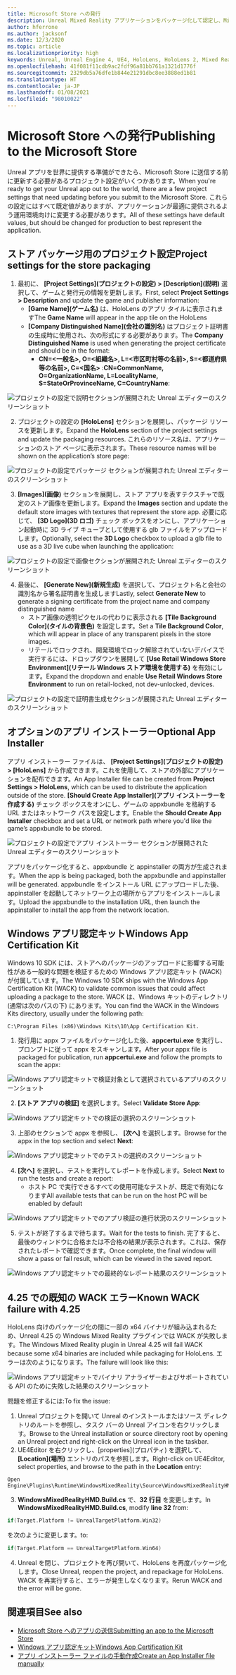 ```yaml
---
title: Microsoft Store への発行
description: Unreal Mixed Reality アプリケーションをパッケージ化して認定し、Microsoft Store に公開する方法について説明します。
author: hferrone
ms.author: jacksonf
ms.date: 12/3/2020
ms.topic: article
ms.localizationpriority: high
keywords: Unreal, Unreal Engine 4, UE4, HoloLens, HoloLens 2, Mixed Reality, 開発, ドキュメント, ガイド, 機能, Mixed Reality ヘッドセット, Windows Mixed Reality ヘッドセット, 仮想現実ヘッドセット, 発行, 配布, Microsoft Store
ms.openlocfilehash: 41f081f11cdb9ac2fdf96a81bb761a1321d1776f
ms.sourcegitcommit: 2329db5a76dfe1b844e21291dbc8ee3888ed1b81
ms.translationtype: HT
ms.contentlocale: ja-JP
ms.lasthandoff: 01/08/2021
ms.locfileid: "98010022"
---
```

# <a name="publishing-to-the-microsoft-store"></a><span data-ttu-id="3e4f5-104">Microsoft Store への発行</span><span class="sxs-lookup"><span data-stu-id="3e4f5-104">Publishing to the Microsoft Store</span></span>

<span data-ttu-id="3e4f5-105">Unreal アプリを世界に提供する準備ができたら、Microsoft Store に送信する前に更新する必要があるプロジェクト設定がいくつかあります。</span><span class="sxs-lookup"><span data-stu-id="3e4f5-105">When you're ready to get your Unreal app out to the world, there are a few project settings that need updating before you submit to the Microsoft Store.</span></span> <span data-ttu-id="3e4f5-106">これらの設定にはすべて既定値がありますが、アプリケーションが最適に提供されるよう運用環境向けに変更する必要があります。</span><span class="sxs-lookup"><span data-stu-id="3e4f5-106">All of these settings have default values, but should be changed for production to best represent the application.</span></span>

## <a name="project-settings-for-the-store-packaging"></a><span data-ttu-id="3e4f5-107">ストア パッケージ用のプロジェクト設定</span><span class="sxs-lookup"><span data-stu-id="3e4f5-107">Project settings for the store packaging</span></span>

1. <span data-ttu-id="3e4f5-108">最初に、 **[Project Settings]\(プロジェクトの設定\) > [Description]\(説明\)** 選択して、ゲームと発行元の情報を更新します。</span><span class="sxs-lookup"><span data-stu-id="3e4f5-108">First, select **Project Settings > Description** and update the game and publisher information:</span></span> 
    * <span data-ttu-id="3e4f5-109">**[Game Name]\(ゲーム名\)** は、HoloLens のアプリ タイルに表示されます</span><span class="sxs-lookup"><span data-stu-id="3e4f5-109">The **Game Name** will appear in the app tile on the HoloLens</span></span>
    * <span data-ttu-id="3e4f5-110">**[Company Distinguished Name]\(会社の識別名\)** はプロジェクト証明書の生成時に使用され、次の形式にする必要があります。</span><span class="sxs-lookup"><span data-stu-id="3e4f5-110">The **Company Distinguished Name** is used when generating the project certificate and should be in the format:</span></span> 
        * <span data-ttu-id="3e4f5-111">**CN=<一般名>, O=<組織名>, L=<市区町村等の名前>, S=<都道府県等の名前>, C=<国名>** :</span><span class="sxs-lookup"><span data-stu-id="3e4f5-111">**CN=CommonName, O=OrganizationName, L=LocalityName, S=StateOrProvinceName, C=CountryName**:</span></span>

![プロジェクトの設定で説明セクションが展開された Unreal エディターのスクリーンショット](images/unreal-publishing-img-01.png)

2. <span data-ttu-id="3e4f5-113">プロジェクトの設定の **[HoloLens]** セクションを展開し、パッケージ リソースを更新します。</span><span class="sxs-lookup"><span data-stu-id="3e4f5-113">Expand the **HoloLens** section of the project settings and update the packaging resources.</span></span>  <span data-ttu-id="3e4f5-114">これらのリソース名は、アプリケーションのストア ページに表示されます。</span><span class="sxs-lookup"><span data-stu-id="3e4f5-114">These resource names will be shown on the application’s store page:</span></span>

![プロジェクトの設定でパッケージ セクションが展開された Unreal エディターのスクリーンショット](images/unreal-publishing-img-02.png)

3. <span data-ttu-id="3e4f5-116">**[Images]\(画像\)** セクションを展開し、ストア アプリを表すテクスチャで既定のストア画像を更新します。</span><span class="sxs-lookup"><span data-stu-id="3e4f5-116">Expand the **Images** section and update the default store images with textures that represent the store app.</span></span>  <span data-ttu-id="3e4f5-117">必要に応じて、 **[3D Logo]\(3D ロゴ\)** チェック ボックスをオンにし、アプリケーション起動時に 3D ライブ キューブとして使用する glb ファイルをアップロードします。</span><span class="sxs-lookup"><span data-stu-id="3e4f5-117">Optionally, select the **3D Logo** checkbox to upload a glb file to use as a 3D live cube when launching the application:</span></span>

![プロジェクトの設定で画像セクションが展開された Unreal エディターのスクリーンショット](images/unreal-publishing-img-03.png)

4. <span data-ttu-id="3e4f5-119">最後に、 **[Generate New]\(新規生成\)** を選択して、プロジェクト名と会社の識別名から署名証明書を生成します</span><span class="sxs-lookup"><span data-stu-id="3e4f5-119">Lastly, select **Generate New** to generate a signing certificate from the project name and company distinguished name</span></span>  
    * <span data-ttu-id="3e4f5-120">ストア画像の透明ピクセルの代わりに表示される **[Tile Background Color]\(タイルの背景色\)** を設定します。</span><span class="sxs-lookup"><span data-stu-id="3e4f5-120">Set a **Tile Background Color**, which will appear in place of any transparent pixels in the store images.</span></span>
    * <span data-ttu-id="3e4f5-121">リテールでロックされ、開発環境でロック解除されていないデバイスで実行するには、ドロップダウンを展開して **[Use Retail Windows Store Environment]\(リテール Windows ストア環境を使用する\)** を有効にします。</span><span class="sxs-lookup"><span data-stu-id="3e4f5-121">Expand the dropdown and enable **Use Retail Windows Store Environment** to run on retail-locked, not dev-unlocked, devices.</span></span>

![プロジェクトの設定で証明書生成セクションが展開された Unreal エディターのスクリーンショット](images/unreal-publishing-img-04.png)

## <a name="optional-app-installer"></a><span data-ttu-id="3e4f5-123">オプションのアプリ インストーラー</span><span class="sxs-lookup"><span data-stu-id="3e4f5-123">Optional App Installer</span></span>

<span data-ttu-id="3e4f5-124">アプリ インストーラー ファイルは、 **[Project Settings]\(プロジェクトの設定\) > [HoloLens]** から作成できます。これを使用して、ストアの外部にアプリケーションを配布できます。</span><span class="sxs-lookup"><span data-stu-id="3e4f5-124">An App Installer file can be created from **Project Settings > HoloLens**, which can be used to distribute the application outside of the store.</span></span>  <span data-ttu-id="3e4f5-125">**[Should Create App Installer]\(アプリ インストーラーを作成する\)** チェック ボックスをオンにし、ゲームの appxbundle を格納する URL またはネットワーク パスを設定します。</span><span class="sxs-lookup"><span data-stu-id="3e4f5-125">Enable the **Should Create App Installer** checkbox and set a URL or network path where you'd like the game’s appxbundle to be stored.</span></span>  

![プロジェクトの設定でアプリ インストーラー セクションが展開された Unreal エディターのスクリーンショット](images/unreal-publishing-img-05.png)

<span data-ttu-id="3e4f5-127">アプリをパッケージ化すると、appxbundle と appinstaller の両方が生成されます。</span><span class="sxs-lookup"><span data-stu-id="3e4f5-127">When the app is being packaged, both the appxbundle and appinstaller will be generated.</span></span>  <span data-ttu-id="3e4f5-128">appxbundle をインストール URL にアップロードした後、appinstaller を起動してネットワーク上の場所からアプリをインストールします。</span><span class="sxs-lookup"><span data-stu-id="3e4f5-128">Upload the appxbundle to the installation URL, then launch the appinstaller to install the app from the network location.</span></span>

## <a name="windows-app-certification-kit"></a><span data-ttu-id="3e4f5-129">Windows アプリ認定キット</span><span class="sxs-lookup"><span data-stu-id="3e4f5-129">Windows App Certification Kit</span></span>

<span data-ttu-id="3e4f5-130">Windows 10 SDK には、ストアへのパッケージのアップロードに影響する可能性がある一般的な問題を検証するための Windows アプリ認定キット (WACK) が付属しています。</span><span class="sxs-lookup"><span data-stu-id="3e4f5-130">The Windows 10 SDK ships with the Windows App Certification Kit (WACK) to validate common issues that could affect uploading a package to the store.</span></span>  <span data-ttu-id="3e4f5-131">WACK は、Windows キットのディレクトリ (通常は次のパスの下) にあります。</span><span class="sxs-lookup"><span data-stu-id="3e4f5-131">You can find the WACK in the Windows Kits directory, usually under the following path:</span></span> 

```
C:\Program Files (x86)\Windows Kits\10\App Certification Kit.
```

1. <span data-ttu-id="3e4f5-132">発行用に appx ファイルをパッケージ化した後、**appcertui.exe** を実行し、プロンプトに従って appx をスキャンします。</span><span class="sxs-lookup"><span data-stu-id="3e4f5-132">After your appx file is packaged for publication, run **appcertui.exe** and follow the prompts to scan the appx:</span></span>

![Windows アプリ認定キットで検証対象として選択されているアプリのスクリーンショット](images/unreal-publishing-img-06.png)

2. <span data-ttu-id="3e4f5-134">**[ストア アプリの検証]** を選択します。</span><span class="sxs-lookup"><span data-stu-id="3e4f5-134">Select **Validate Store App**:</span></span>

![Windows アプリ認定キットでの検証の選択のスクリーンショット](images/unreal-publishing-img-07.png)

3. <span data-ttu-id="3e4f5-136">上部のセクションで appx を参照し、 **[次へ]** を選択します。</span><span class="sxs-lookup"><span data-stu-id="3e4f5-136">Browse for the appx in the top section and select **Next**:</span></span>

![Windows アプリ認定キットでのテストの選択のスクリーンショット](images/unreal-publishing-img-08.png)

4. <span data-ttu-id="3e4f5-138">**[次へ]** を選択し、テストを実行してレポートを作成します。</span><span class="sxs-lookup"><span data-stu-id="3e4f5-138">Select **Next** to run the tests and create a report:</span></span>
    * <span data-ttu-id="3e4f5-139">ホスト PC で実行できるすべての使用可能なテストが、既定で有効になります</span><span class="sxs-lookup"><span data-stu-id="3e4f5-139">All available tests that can be run on the host PC will be enabled by default</span></span>

![Windows アプリ認定キットでのアプリ検証の進行状況のスクリーンショット](images/unreal-publishing-img-09.png)

5. <span data-ttu-id="3e4f5-141">テストが終了するまで待ちます。</span><span class="sxs-lookup"><span data-stu-id="3e4f5-141">Wait for the tests to finish.</span></span> <span data-ttu-id="3e4f5-142">完了すると、最後のウィンドウに合格または不合格の結果が表示されます。これは、保存されたレポートで確認できます。</span><span class="sxs-lookup"><span data-stu-id="3e4f5-142">Once complete, the final window will show a pass or fail result, which can be viewed in the saved report.</span></span>

![Windows アプリ認定キットでの最終的なレポート結果のスクリーンショット](images/unreal-publishing-img-10.png)

## <a name="known-wack-failure-with-425"></a><span data-ttu-id="3e4f5-144">4\.25 での既知の WACK エラー</span><span class="sxs-lookup"><span data-stu-id="3e4f5-144">Known WACK failure with 4.25</span></span>

<span data-ttu-id="3e4f5-145">HoloLens 向けのパッケージ化の間に一部の x64 バイナリが組み込まれるため、Unreal 4.25 の Windows Mixed Reality プラグインでは WACK が失敗します。</span><span class="sxs-lookup"><span data-stu-id="3e4f5-145">The Windows Mixed Reality plugin in Unreal 4.25 will fail WACK because some x64 binaries are included while packaging for HoloLens.</span></span> <span data-ttu-id="3e4f5-146">エラーは次のようになります。</span><span class="sxs-lookup"><span data-stu-id="3e4f5-146">The failure will look like this:</span></span>

![Windows アプリ認定キットでバイナリ アナライザーおよびサポートされている API のために失敗した結果のスクリーンショット](images/unreal-publishing-img-11.png)

<span data-ttu-id="3e4f5-148">問題を修正するには:</span><span class="sxs-lookup"><span data-stu-id="3e4f5-148">To fix the issue:</span></span>
1. <span data-ttu-id="3e4f5-149">Unreal プロジェクトを開いて Unreal のインストールまたはソース ディレクトリのルートを参照し、タスク バーの Unreal アイコンを右クリックします。</span><span class="sxs-lookup"><span data-stu-id="3e4f5-149">Browse to the Unreal installation or source directory root by opening an Unreal project and right-click on the Unreal icon in the taskbar.</span></span>
2. <span data-ttu-id="3e4f5-150">UE4Editor を右クリックし、[properties]\(プロパティ\) を選択して、 **[Location]\(場所\)** エントリのパスを参照します。</span><span class="sxs-lookup"><span data-stu-id="3e4f5-150">Right-click on UE4Editor, select properties, and browse to the path in the **Location** entry:</span></span>

```
Open Engine\Plugins\Runtime\WindowsMixedReality\Source\WindowsMixedRealityHMD\WindowsMixedRealityHMD.Build.cs.
```

3. <span data-ttu-id="3e4f5-151">**WindowsMixedRealityHMD.Build.cs** で、**32 行目** を変更します。</span><span class="sxs-lookup"><span data-stu-id="3e4f5-151">In **WindowsMixedRealityHMD.Build.cs**, modify **line 32** from:</span></span>

```cpp
if(Target.Platform != UnrealTargetPlatform.Win32)
```

<span data-ttu-id="3e4f5-152">を次のように変更します。</span><span class="sxs-lookup"><span data-stu-id="3e4f5-152">to:</span></span>

```cpp
if(Target.Platform == UnrealTargetPlatform.Win64)

```

4. <span data-ttu-id="3e4f5-153">Unreal を閉じ、プロジェクトを再び開いて、HoloLens を再度パッケージ化します。</span><span class="sxs-lookup"><span data-stu-id="3e4f5-153">Close Unreal, reopen the project, and repackage for HoloLens.</span></span>  <span data-ttu-id="3e4f5-154">WACK を再実行すると、エラーが発生しなくなります。</span><span class="sxs-lookup"><span data-stu-id="3e4f5-154">Rerun WACK and the error will be gone.</span></span> 

## <a name="see-also"></a><span data-ttu-id="3e4f5-155">関連項目</span><span class="sxs-lookup"><span data-stu-id="3e4f5-155">See also</span></span>

* [<span data-ttu-id="3e4f5-156">Microsoft Store へのアプリの送信</span><span class="sxs-lookup"><span data-stu-id="3e4f5-156">Submitting an app to the Microsoft Store</span></span>](../../distribute/submitting-an-app-to-the-microsoft-store.md)
* [<span data-ttu-id="3e4f5-157">Windows アプリ認定キット</span><span class="sxs-lookup"><span data-stu-id="3e4f5-157">Windows App Certification Kit</span></span>](https://developer.microsoft.com/windows/downloads/app-certification-kit)
* [<span data-ttu-id="3e4f5-158">アプリ インストーラー ファイルの手動作成</span><span class="sxs-lookup"><span data-stu-id="3e4f5-158">Create an App Installer file manually</span></span>](https://docs.microsoft.com/windows/msix/app-installer/how-to-create-appinstaller-file)